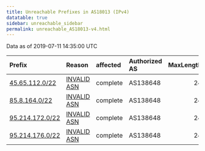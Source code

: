 ```yaml
---
title: Unreachable Prefixes in AS18013 (IPv4)
datatable: true
sidebar: unreachable_sidebar
permalink: unreachable_AS18013-v4.html
---
```


Data as of 2019-07-11 14:35:00 UTC


<div class="datatable-begin"></div>

| Prefix                                                   | Reason                                                                                                 | affected   | Authorized AS   |   MaxLength | Anchor                                         |   unreachable /24s |
|:---------------------------------------------------------|:-------------------------------------------------------------------------------------------------------|:-----------|:----------------|------------:|:-----------------------------------------------|-------------------:|
| [45.65.112.0/22](https://stat.ripe.net/45.65.112.0/22)   | [INVALID ASN](https://rpki-validator.ripe.net/announcement-preview?asn=AS18013&prefix=45.65.112.0/22)  | complete   | AS138648        |          24 | [RIPE](unreachable_RIPE_NCC_RPKI_Root-v4.html) |                  4 |
| [85.8.164.0/22](https://stat.ripe.net/85.8.164.0/22)     | [INVALID ASN](https://rpki-validator.ripe.net/announcement-preview?asn=AS18013&prefix=85.8.164.0/22)   | complete   | AS138648        |          24 | [RIPE](unreachable_RIPE_NCC_RPKI_Root-v4.html) |                  4 |
| [95.214.172.0/22](https://stat.ripe.net/95.214.172.0/22) | [INVALID ASN](https://rpki-validator.ripe.net/announcement-preview?asn=AS18013&prefix=95.214.172.0/22) | complete   | AS138648        |          24 | [RIPE](unreachable_RIPE_NCC_RPKI_Root-v4.html) |                  4 |
| [95.214.176.0/22](https://stat.ripe.net/95.214.176.0/22) | [INVALID ASN](https://rpki-validator.ripe.net/announcement-preview?asn=AS18013&prefix=95.214.176.0/22) | complete   | AS138648        |          24 | [RIPE](unreachable_RIPE_NCC_RPKI_Root-v4.html) |                  4 |

<div class="datatable-end"></div>